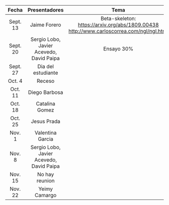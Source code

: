 | Fecha | Presentadores | Tema |
| :----: | :----------: | :---: |
| Sept. 13 | Jaime Forero | Beta-skeleton: https://arxiv.org/abs/1809.00438 http://www.carloscorrea.com/ngl/ngl.html| 
| Sept. 20 | Sergio Lobo, Javier Acevedo, David Paipa | Ensayo 30% |
| Sept. 27 | Dia del estudiante | |
| Oct. 4 | Receso | |
| Oct. 11 | Diego Barbosa | |
| Oct. 18 | Catalina Gomez | | 
| Oct. 25 | Jesus Prada | |
| Nov. 1 | Valentina Garcia  | |
| Nov. 8 | Sergio Lobo, Javier Acevedo, David Paipa | |
| Nov. 15 | No hay reunion | | 
| Nov. 22 |  Yeimy Camargo | |

